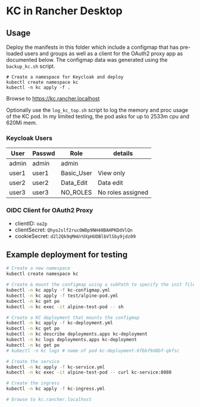 # KC in Rancher Desktop

Usage
-----
Deploy the manifests in this folder which include a configmap that has pre-loaded users and groups as well as a client for the OAuth2 proxy app as documented below. The configmap data was generated using the `backup_kc.sh` script.

    # Create a namespace for Keycloak and deploy
    kubectl create namespace kc
    kubectl -n kc apply -f .

Browse to https://kc.rancher.localhost

Optionally use the `log_kc_top.sh` script to log the memory and proc usage of the KC pod. In my limited testing, the pod asks for up to 2533m cpu and 620Mi mem.

### Keycloak Users
| User  | Passwd | Role        | details
|-------|--------|-------------|--------
| admin | admin  | admin       |
| user1 | user1  | Basic_User  | View only
| user2 | user2  | Data_Edit   | Data edit
| user3 | user3  | NO_ROLES    | No roles assigned

### OIDC Client for OAuth2 Proxy
* clientID: `oa2p`
* clientSecret: `QhyoJslf2rucOWDp9NH40BAHPKDdVlQn`
* cookieSecret: `d2l2Qk9qMmUrUXpHUDBlbVlSby9jdz09`

Example deployment for testing
------------------------------
```bash
# Create a new namespace
kubectl create namespace kc

# Create & mount the configmap using a subPath to specify the init file
kubectl -n kc apply -f kc-configmap.yml
kubectl -n kc apply -f test/alpine-pod.yml
kubectl -n kc get po
kubectl -n kc exec -it alpine-test-pod -- sh

# Create a KC deployment that mounts the configmap
kubectl -n kc apply -f kc-deployment.yml
kubectl -n kc get po
kubectl -n kc describe deployments.apps kc-deployment
kubectl -n kc logs deployments.apps kc-deployment
kubectl -n kc get po
# kubectl -n kc logs # name of pod kc-deployment-6fbbf9d8bf-qkfsc

# Create the service
kubectl -n kc apply -f kc-service.yml
kubectl -n kc exec -it alpine-test-pod -- curl kc-service:8080

# Create the ingress
kubectl -n kc apply -f kc-ingress.yml

# browse to kc.rancher.localhost
```
